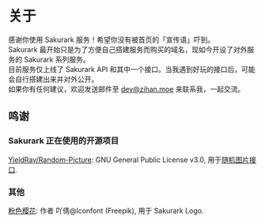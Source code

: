 # 关于
感谢你使用 Sakurark 服务！希望你没有被首页的「宣传语」吓到。   
Sakurark 最开始只是为了方便自己搭建服务而购买的域名，现如今开设了对外服务的 Sakurark 系列服务。   
目前服务仅上线了 Sakurark API 和其中一个接口。当我遇到好玩的接口后，可能会自行搭建出来并对外公开。   
如果你有任何建议，欢迎发送邮件至 [dev@zihan.moe](mailto:dev@zihan.moe) 来联系我，一起交流。
## 鸣谢
### Sakurark 正在使用的开源项目
[YieldRay/Random-Picture](https://github.com/YieldRay/Random-Picture/): GNU General Public License v3.0, 用于[随机图片接口](/docs/api/index.html#随机图片接口).

### 其他
[粉色樱花](https://www.iconfont.cn/collections/detail?cid=29019): 作者 吖倩@Iconfont (Freepik), 用于 Sakurark Logo.